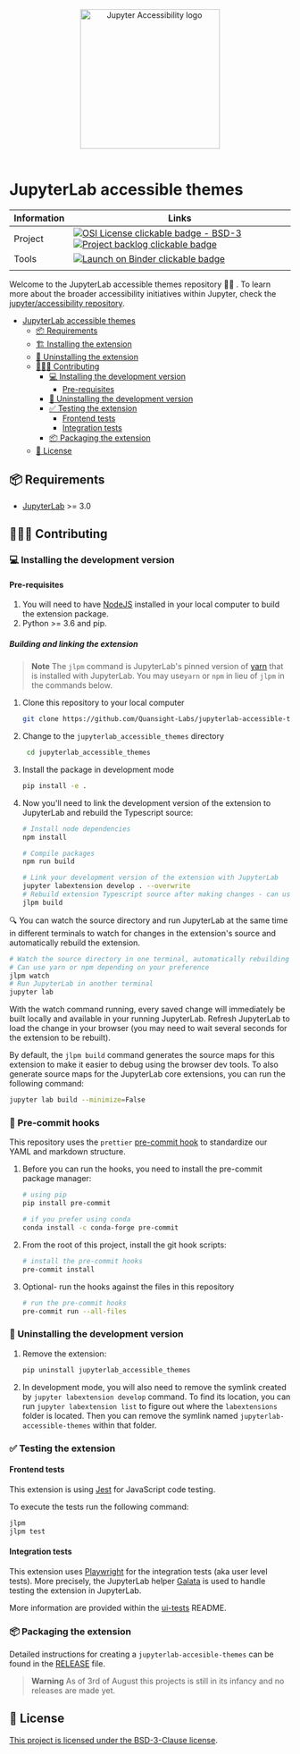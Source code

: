 <div align="center">
 <img alt="Jupyter Accessibility logo" src="https://github.com/jupyter/accessibility/blob/main/docs/_static/logo.png?raw=true" width="250" />
</div>
<br>

# JupyterLab accessible themes

<!-- prettier-ignore-start -->
<!-- ignoring because prettier by default adds loads of spaces -->

| Information                  | Links                                                                                                                                                                                                                                                                                                                                                                                                               |
| ---------------------------- | ------------------------------------------------------------------------------------------------------------------------------------------------------------------------------------------------------------------------------------------------------------------------------------------------------------------------------------------------------------------------------------------------------------------- |
| Project                      | [![OSI License clickable badge - BSD-3](https://img.shields.io/badge/License-BSD%203--Clause%20📃-gray.svg?colorA=2D2A56&colorB=5936D9&style=flat.svg)](https://opensource.org/licenses/BSD-3-Clause) [![Project backlog clickable badge](https://img.shields.io/badge/Backlog-GitHub%20Board%20🗃️-gray.svg?colorA=2D2A56&colorB=A7B2F2&style=flat.svg)](https://github.com/orgs/Quansight-Labs/projects/8/views/1) |
| Tools                        | [![Launch on Binder clickable badge](https://mybinder.org/badge_logo.svg)](https://mybinder.org/v2/gh/github_username/jupyterlab-accessible-themes/main?urlpath=lab)                                                                                                                                                                                                                                                |
| <!-- prettier-ignore-end --> |

Welcome to the JupyterLab accessible themes repository 👋🏽 .
To learn more about the broader accessibility initiatives within Jupyter, check the [jupyter/accessibility repository][jupyter-accesibility].

- [JupyterLab accessible themes](#jupyterlab-accessible-themes)
  - [📦 Requirements](#-requirements)
  - [🏗 Installing the extension](#-installing-the-extension)
  - [🧽 Uninstalling the extension](#-uninstalling-the-extension)
  - [🙋🏽‍♀️ Contributing](#️-contributing)
    - [💻 Installing the development version](#-installing-the-development-version)
      - [Pre-requisites](#pre-requisites)
    - [🧽 Uninstalling the development version](#-uninstalling-the-development-version)
    - [✅ Testing the extension](#-testing-the-extension)
      - [Frontend tests](#frontend-tests)
      - [Integration tests](#integration-tests)
    - [📦 Packaging the extension](#-packaging-the-extension)
  - [📖 License](#-license)

<!-- TODO: we need to add a warning/disclose on what we mean by JLab accessible themes as pointed out by @gabalafou -->

## 📦 Requirements

- [JupyterLab](https://jupyterlab.readthedocs.io/en/stable/getting_started/installation.html) >= 3.0

<!-- Will comment this section as it is not yet applicable, and was leftover from the cookiecutter -->
<!-- ## 🏗 Installing the extension

To install the extension, execute:

```bash
pip install jupyterlab_accessible_themes
```

## 🧽 Uninstalling the extension

To remove the extension, execute:

```bash
pip uninstall jupyterlab_accessible_themes
``` -->

## 🙋🏽‍♀️ Contributing

### 💻 Installing the development version

#### Pre-requisites

1. You will need to have [NodeJS](https://nodejs.org/en/download/) installed in your local computer to build the extension package.
2. Python >= 3.6 and pip.

##### Building and linking the extension

> **Note**
> The `jlpm` command is JupyterLab's pinned version of [yarn](https://yarnpkg.com/) that is installed with JupyterLab. You may use`yarn` or `npm` in lieu of `jlpm` in the commands below.

1. Clone this repository to your local computer

   ```bash
   git clone https://github.com/Quansight-Labs/jupyterlab-accessible-themes.git
   ```

2. Change to the `jupyterlab_accessible_themes` directory

   ```bash
    cd jupyterlab_accessible_themes
   ```

3. Install the package in development mode

   ```bash
   pip install -e .
   ```

4. Now you'll need to link the development version of the extension to JupyterLab and rebuild the Typescript source:

   ```bash
   # Install node dependencies
   npm install

   # Compile packages
   npm run build

   # Link your development version of the extension with JupyterLab
   jupyter labextension develop . --overwrite
   # Rebuild extension Typescript source after making changes - can use yarn or npm depending on your preference
   jlpm build
   ```

🔍 You can watch the source directory and run JupyterLab at the same time in different terminals to watch for changes in the extension's source and automatically rebuild the extension.

```bash
# Watch the source directory in one terminal, automatically rebuilding when needed
# Can use yarn or npm depending on your preference
jlpm watch
# Run JupyterLab in another terminal
jupyter lab
```

With the watch command running, every saved change will immediately be built locally and available in your running JupyterLab. Refresh JupyterLab to load the change in your browser (you may need to wait several seconds for the extension to be rebuilt).

By default, the `jlpm build` command generates the source maps for this extension to make it easier to debug using the browser dev tools. To also generate source maps for the JupyterLab core extensions, you can run the following command:

```bash
jupyter lab build --minimize=False
```

### 🧹 Pre-commit hooks

This repository uses the `prettier` [pre-commit hook](https://pre-commit.com/) to standardize our YAML and markdown structure.

1. Before you can run the hooks, you need to install the pre-commit package manager:

   ```bash
   # using pip
   pip install pre-commit

   # if you prefer using conda
   conda install -c conda-forge pre-commit
   ```

2. From the root of this project, install the git hook scripts:

   ```bash
   # install the pre-commit hooks
   pre-commit install
   ```

3. Optional- run the hooks against the files in this repository

   ```bash
   # run the pre-commit hooks
   pre-commit run --all-files
   ```

### 🧽 Uninstalling the development version

1. Remove the extension:

   ```bash
   pip uninstall jupyterlab_accessible_themes
   ```

2. In development mode, you will also need to remove the symlink created by `jupyter labextension develop`
   command. To find its location, you can run `jupyter labextension list` to figure out where the `labextensions`
   folder is located. Then you can remove the symlink named `jupyterlab-accessible-themes` within that folder.

### ✅ Testing the extension

#### Frontend tests

This extension is using [Jest](https://jestjs.io/) for JavaScript code testing.

To execute the tests run the following command:

```bash
jlpm
jlpm test
```

#### Integration tests

This extension uses [Playwright](https://playwright.dev/docs/intro/) for the integration tests (aka user level tests).
More precisely, the JupyterLab helper [Galata](https://github.com/jupyterlab/jupyterlab/tree/master/galata) is used to handle testing the extension in JupyterLab.

More information are provided within the [ui-tests](./ui-tests/README.md) README.

### 📦 Packaging the extension

Detailed instructions for creating a `jupyterlab-accesible-themes` can be found in the [RELEASE](RELEASE.md) file.

> **Warning**
> As of 3rd of August this projects is still in its infancy and no releases are made yet.

## 📖 License

[This project is licensed under the BSD-3-Clause license](https://opensource.org/licenses/BSD-3-Clause).

<!-- links -->

[jupyter-accesibility]: https://github.com/jupyter/accessibility
